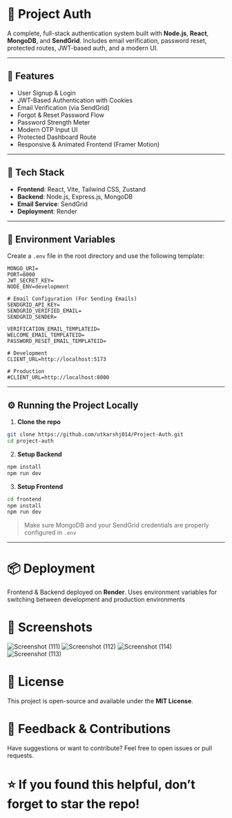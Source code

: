 # 🔐 Project Auth

A complete, full-stack authentication system built with **Node.js**, **React**, **MongoDB**, and **SendGrid**.
Includes email verification, password reset, protected routes, JWT-based auth, and a modern UI.

---

## 🚀 Features

* User Signup & Login
* JWT-Based Authentication with Cookies
* Email Verification (via SendGrid)
* Forgot & Reset Password Flow
* Password Strength Meter
* Modern OTP Input UI
* Protected Dashboard Route
* Responsive & Animated Frontend (Framer Motion)

---

## 💠 Tech Stack

* **Frontend**: React, Vite, Tailwind CSS, Zustand
* **Backend**: Node.js, Express.js, MongoDB
* **Email Service**: SendGrid
* **Deployment**: Render

---

## 🔐 Environment Variables

Create a `.env` file in the root directory and use the following template:

```env
MONGO_URI=
PORT=8000
JWT_SECRET_KEY=
NODE_ENV=development

# Email Configuration (For Sending Emails)
SENDGRID_API_KEY=
SENDGRID_VERIFIED_EMAIL=
SENDGRID_SENDER=

VERIFICATION_EMAIL_TEMPLATEID=
WELCOME_EMAIL_TEMPLATEID=
PASSWORD_RESET_EMAIL_TEMPLATEID=

# Development
CLIENT_URL=http://localhost:5173

# Production
#CLIENT_URL=http://localhost:8000
```

---

## ⚙️ Running the Project Locally

1. **Clone the repo**

```bash
git clone https://github.com/utkarshj014/Project-Auth.git
cd project-auth
```

2. **Setup Backend**

```bash
npm install
npm run dev
```

3. **Setup Frontend**

```bash
cd frontend
npm install
npm run dev
```

> Make sure MongoDB and your SendGrid credentials are properly configured in `.env`

---

# 📦 Deployment

Frontend & Backend deployed on **Render**.
Uses environment variables for switching between development and production environments



# 📸 Screenshots

![Screenshot (111)](https://github.com/user-attachments/assets/2f1158d9-34d8-463e-b28c-b048ded63193)
![Screenshot (112)](https://github.com/user-attachments/assets/c6a45d4a-7a79-4e13-a6f9-bacf8248d094)
![Screenshot (114)](https://github.com/user-attachments/assets/a85f44c4-4a9a-4492-bbc6-48e16445bd6f)
![Screenshot (113)](https://github.com/user-attachments/assets/c3689a4c-5609-4e81-9e5a-ce6197e59676)

# 📄 License

This project is open-source and available under the **MIT License**.



# 🙌 Feedback & Contributions

Have suggestions or want to contribute?
Feel free to open issues or pull requests.



# ⭐ If you found this helpful, don’t forget to star the repo!
